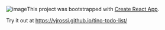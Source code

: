 ![image](https://github.com/user-attachments/assets/9a8eba6b-6ab8-458b-a72c-cc1a0ada76ae)This project was bootstrapped with [Create React App](https://github.com/facebook/create-react-app).

Try it out at https://vjrossi.github.io/tino-todo-list/
